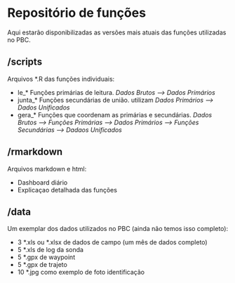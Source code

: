# Repositório de funções

Aqui estarão disponibilizadas as versões mais atuais das funções utilizadas no PBC.

## /scripts

Arquivos \*.R das funções individuais:

- le_* Funções primárias de leitura. *Dados Brutos --> Dados Primários*
- junta_* Funções secundárias de união. utilizam *Dados Primários --> Dados Unificados*
- gera_* Funções que coordenam as primárias e secundárias. *Dados Brutos --> Funções Primárias --> Dados Primários --> Funções Secundárias --> Dadaos Unificados*

## /rmarkdown

Arquivos markdown e html:

- Dashboard diário
- Explicaçao detalhada das funções

## /data

Um exemplar dos dados utilizados no PBC (ainda não temos isso completo):

- 3 \*.xls ou \*.xlsx de dados de campo (um mês de dados completo)
- 5 \*.xls de log da sonda
- 5 \*.gpx de waypoint
- 5 \*.gpx de trajeto
- 10 \*.jpg como exemplo de foto identificação
